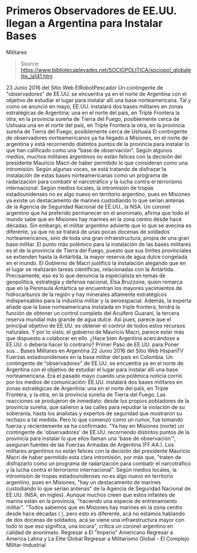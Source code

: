 # Primeros Observadores de EE.UU. llegan a Argentina para Instalar Bases 
Militares

> Source: https://www.bibliotecapleyades.net/SOCIOPOLITICA/sociopol_globalelite_la141.htm

23 Junio 2016
del Sitio Web ElRobotPescador
Un contingente de "observadores" de EE.UU. se encuentra ya en el norte de Argentina con el objetivo de estudiar el lugar para instalar allí una base norteamericana.
Tal y como se anunció en mayo, EE.UU. instalará dos bases militares en zonas estratégicas de Argentina:
una en el norte del país, en Triple Frontera la otra, en la provincia sureña de Tierra del Fuego, posiblemente cerca de Ushuaia
una en el norte del país, en Triple Frontera
la otra, en la provincia sureña de Tierra del Fuego, posiblemente cerca de Ushuaia
El contingente de observadores norteamericanos ya ha llegado a Misiones, en el norte de argentina y está recorriendo distintos puntos de la provincia para instalar lo que han calificado como una "base de observación".
Según algunos medios, muchos militares argentinos no están felices con la decisión del presidente Mauricio Macri de haber permitido lo que consideran como una intromisión. Según algunas voces, se está tratando de disfrazar la instalación de estas bases norteamericanas como un programa de radarización para combatir el narcotráfico y la lucha contra el terrorismo internacional. Según medios locales, la intromisión de tropas estadounidenses no es algo nuevo en territorio argentino, pues en Misiones ya existe un destacamento de marines custodiando lo que serían antenas de la Agencia de Seguridad Nacional de EE.UU., la NSA. Un coronel argentino que ha preferido permanecer en el anonimato, afirma que todo el mundo sabe que en Misiones hay marines en la zona centro desde hace décadas. Sin embargo, el militar argentino advierte que lo que se avecina es diferente, ya que no se tratará de unas pocas docenas de soldados norteamericanos, sino de toda una gran infraestructura, propia de una gran base militar. El punto más polémico para la instalación de las bases militares es el de la provincia de Tierra del Fuego, puesto que sus límites provinciales se extienden hasta la Antártida, la mayor reserva de agua dulce congelada en el mundo.
El Gobierno de Macri justificó la instalación alegando que en el lugar se realizarán tareas científicas, relacionadas con la Antártida. Precisamente, eso es lo que denuncia la especialista en temas de geopolítica, estrategia y defensa nacional, Elsa Bruzzone, quien remarca que en la Península Antártica se encuentran los mayores yacimientos de hidrocarburos de la región y hay minerales altamente estratégicos indispensables para la industria militar y la aeroespacial. Además, la experta añade que la base norteamericana instalada en triple frontera, tendrá la función de obtener un control completo del Acuífero Guaraní, la tercera reserva mundial más grande de agua dulce. Así pues, parece que el principal objetivo de EE.UU. es obtener el control de todos estos recursos naturales. Y por lo visto, el gobierno de Mauricio Macri, parece estar más que dispuesto a colaborar en ello. ¿Hace bien Argentina acercándose a EE.UU. o debería hacer lo contrario?
Primer Paso de EE.UU. para Poner sus...
Bases Militares en Argentina 22 Junio 2016 del Sitio Web HispanTV
Fuerzas estadounidenses
en la basa militar del país en Colombia.
Un contingente de "observadores" de EE.UU. se encuentra ya en el norte de Argentina con el objetivo de estudiar el lugar para instalar allí una base norteamericana. Era el pasado mayo cuando una polémica noticia corrió por los medios de comunicación:
EE.UU. instalará dos bases militares en zonas estratégicas de Argentina: una en el norte del país, en Triple Frontera, y la otra, en la provincia sureña de Tierra del Fuego.
Las reacciones se produjeron de inmediato:
desde los propios pobladores de la provincia sureña, que salieron a las calles para repudiar la violación de su soberanía, hasta los analistas y expertos de seguridad que mostraron su rechazo a tal medida.
Pero lo que comenzó como un rumor, fue tomando fuerza y recientemente se ha confirmado.
"Ya hay en Misiones (norte) un contingente de 'observadores' de EE.UU. recorriendo distintos puntos de la provincia para instalar lo que ellos llaman una 'base de observación'", aseguran fuentes de las Fuerzas Armadas de Argentina (FF.AA.).
Los militares argentinos no están felices con la decisión del presidente Mauricio Macri de haber permitido esta clara intromisión, por más que,
"traten de disfrazarlo como un programa de radarización para combatir el narcotráfico y la lucha contra el terrorismo internacional".
Según medios locales, la intromisión de tropas estadounidenses no es algo nuevo en territorio argentino, pues en Misiones,
"hay un destacamento de marines custodiando lo que serían antenas" de la Agencia de Seguridad Nacional de EE.UU. (NSA, en ingles).
Aunque muchos creen que estos infantes de marina están en la provincia,
"haciendo una especie de entrenamiento militar". "Todos sabemos que en Misiones hay marines en la zona centro desde hace décadas ( ), pero esto es diferente, acá no estamos hablando de dos docenas de soldados, acá se viene una infraestructura mayor con todo lo que eso significa, una locura", critica un coronel argentino en calidad de anonimato.
Regresar a El "Imperio" Americano
Regresar a America Latina y La Elite Global
Regresar a Militarismo Global - El Complejo Militar-Industrial

